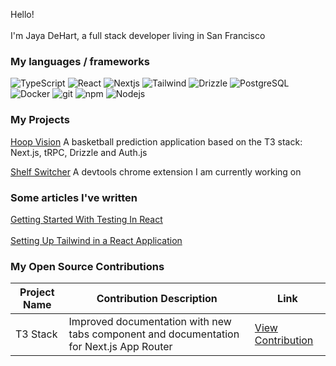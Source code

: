 <p>Hello! </br></br> I'm Jaya DeHart, a full stack developer living in San Francisco</p>

<h3>My languages / frameworks</h3>
<p>
  <img alt="TypeScript" src="https://img.shields.io/badge/-TypeScript-007ACC?style=flat-square&logo=typescript&logoColor=white" />
  <img alt="React" src="https://img.shields.io/badge/-React-45b8d8?style=flat-square&logo=react&logoColor=white" />
  <img alt="Nextjs" src="https://img.shields.io/badge/-Next.js-000000?style=flat-square&logo=nextdotjs&logoColor=white" />
  <img alt="Tailwind" src="https://img.shields.io/badge/-Tailwind-06B6D4?style=flat-square&logo=tailwindcss&logoColor=white" />
  <img alt="Drizzle" src="https://img.shields.io/badge/-Drizzle-C5F74F?style=flat-square&logo=drizzle&logoColor=white" />
  <img alt="PostgreSQL" src="https://img.shields.io/badge/-PostgreSQL-4169E1?style=flat-square&logo=postgresql&logoColor=white" />
  <img alt="Docker" src="https://img.shields.io/badge/-Docker-46a2f1?style=flat-square&logo=docker&logoColor=white" />
  <img alt="git" src="https://img.shields.io/badge/-Git-F05032?style=flat-square&logo=git&logoColor=white" />
  <img alt="npm" src="https://img.shields.io/badge/-NPM-CB3837?style=flat-square&logo=npm&logoColor=white" />
  <img alt="Nodejs" src="https://img.shields.io/badge/-Nodejs-43853d?style=flat-square&logo=Node.js&logoColor=white" />
</p>
<h3>My Projects</h3>

[Hoop Vision](https://github.com/JayaDeHart/hoop-vision)
A basketball prediction application based on the T3 stack: Next.js, tRPC, Drizzle and Auth.js

[Shelf Switcher](https://github.com/JayaDeHart/shelf-switcher)
A devtools chrome extension I am currently working on

<h3>Some articles I've written</h3>

<a href="https://upmostly.com/tutorials/getting-started-testing-react" target="_blank" rel="noopener noreferrer">
  Getting Started With Testing In React
</a>
</br>
</br>
<a href="https://upmostly.com/tutorials/setting-up-tailwind-in-a-react-application" target="_blank" rel="noopener noreferrer">
  Setting Up Tailwind in a React Application
</a>

<h3>My Open Source Contributions</h3>

| Project Name                  | Contribution Description                                   | Link                                              |
|-------------------------------|-----------------------------------------------------------|---------------------------------------------------|
| T3 Stack                      | Improved documentation with new tabs component and documentation for Next.js App Router      | [View Contribution](https://github.com/t3-oss/create-t3-app/pull/2012) |
